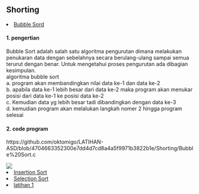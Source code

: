 <html>
<head>
    <h2>Shorting</h2>
</head>
<body>
    <li><a href="#Bubble Sort">Bubble Sord</a></li>
    <h4>1. pengertian</h4>
    Bubble Sort adalah salah satu algoritma pengurutan dimana melakukan penukaran data dengan sebelahnya secara berulang-ulang sampai semua terurut dengan benar. Untuk             mengetahui proses pengurutan ada dibagian kesimpulan.
    <br>algoritma bubble sort
    <br>a. program akan membandingkan nilai data ke-1 dan data ke-2
    <br>b. apabila data ke-1 lebih besar dari data ke-2 maka program akan menukar posisi dari data ke-1 ke posisi data ke-2
    <br>c. Kemudian data yg lebih besar tadi dibandingkan dengan data ke-3
    <br>d. kemudian program akan melalukan langkah nomer 2 hingga program selesai
    <h4>2. code program</h4>
    <p>https://github.com/oktomigo/LATIHAN-ASD/blob/4704663352300e7dd4d7cd8a4a5f9971b3822b1e/Shorting/Bubble%20Sort.c</p>
    <img src="bubble sort.png" />
    <li><a href="#insertion sort">Insertion Sort</a></li>
    <li><a href="#Selection sort">Selection Sort</a></li>
    <li><a href="#latihan">latihan 1</a></li>   
</body>
</html>
